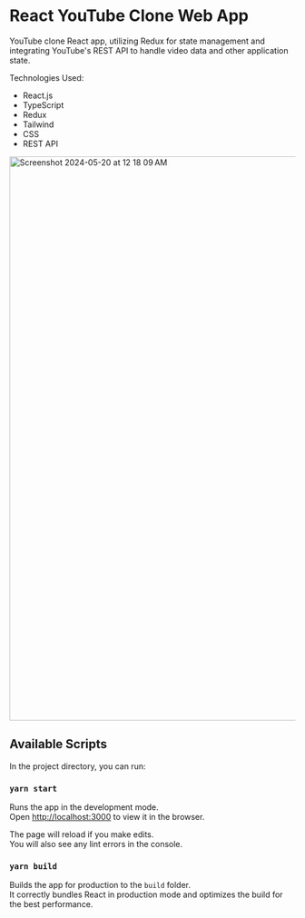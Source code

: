 # React YouTube Clone Web App

YouTube clone React app, utilizing Redux for state management and integrating YouTube's REST API to handle video data and other application state.

Technologies Used:
- React.js
- TypeScript
- Redux
- Tailwind
- CSS
- REST API


<img width="994" alt="Screenshot 2024-05-20 at 12 18 09 AM" src="https://github.com/socratesmosko/react-yt-clone/assets/119309614/1590d05e-9d4b-47ed-981b-27fb0463f88c">


## Available Scripts

In the project directory, you can run:

### `yarn start`

Runs the app in the development mode.\
Open [http://localhost:3000](http://localhost:3000) to view it in the browser.

The page will reload if you make edits.\
You will also see any lint errors in the console.

### `yarn build`

Builds the app for production to the `build` folder.\
It correctly bundles React in production mode and optimizes the build for the best performance.

